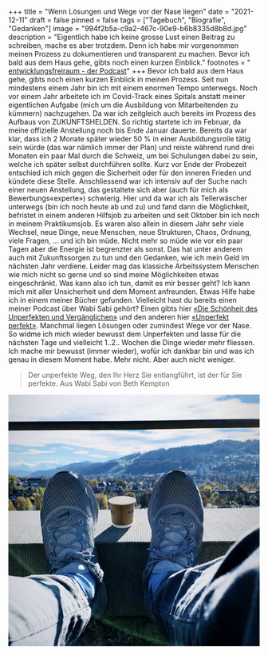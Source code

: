 +++
title = "Wenn Lösungen und Wege vor der Nase liegen"
date = "2021-12-11"
draft = false
pinned = false
tags = ["Tagebuch", "Biografie", "Gedanken"]
image = "994f2b5a-c9a2-467c-90e9-b6b8335d8b8d.jpg"
description = "Eigentlich habe ich keine grosse Lust einen Beitrag zu schreiben, mache es aber trotzdem. Denn ich habe mir vorgenommen meinen Prozess zu dokumentieren und transparent zu machen. Bevor ich bald aus dem Haus gehe, gibts noch einen kurzen Einblick."
footnotes = " [entwicklungsfreiraum - der Podcast](https://entwicklungsfreiraum.podigee.io)"
+++
Bevor ich bald aus dem Haus gehe, gibts noch einen kurzen Einblick in meinen Prozess. Seit nun mindestens einem Jahr bin ich mit einem enormen Tempo unterwegs. Noch vor einem Jahr arbeitete ich im Covid-Track eines Spitals anstatt meiner eigentlichen Aufgabe (mich um die Ausbildung von Mitarbeitenden zu kümmern) nachzugehen. Da war ich zeitgleich auch bereits im Prozess des Aufbaus von ZUKUNFTSHELDEN. So richtig startete ich im Februar, da meine offizielle Anstellung noch bis Ende Januar dauerte. Bereits da war klar, dass ich 2 Monate später wieder 50 % in einer Ausbildungsrolle tätig sein würde (das war nämlich immer der Plan) und reiste während rund drei Monaten ein paar Mal durch die Schweiz, um bei Schulungen dabei zu sein, welche ich später selbst durchführen sollte. Kurz vor Ende der Probezeit entschied ich mich gegen die Sicherheit oder für den inneren Frieden und kündete diese Stelle. Anschliessend war ich intensiv auf der Suche nach einer neuen Anstellung, das gestaltete sich aber (auch für mich als Bewerbungs«experte») schwierig. Hier und da war ich als Tellerwäscher unterwegs (bin ich noch heute ab und zu) und fand dann die Möglichkeit, befristet in einem anderen Hilfsjob zu arbeiten und seit Oktober bin ich noch in meinem Praktikumsjob. Es waren also allein in diesem Jahr sehr viele Wechsel, neue Dinge, neue Menschen, neue Strukturen, Chaos, Ordnung, viele Fragen, ... und ich bin müde. Nicht mehr so müde wie vor ein paar Tagen aber die Energie ist begrenzter als sonst. Das hat unter anderem auch mit Zukunftssorgen zu tun und den Gedanken, wie ich mein Geld im nächsten Jahr verdiene. Leider mag das klassiche Arbeitssystem Menschen wie mich nicht so gerne und so sind meine Möglichkeiten etwas eingeschränkt. Was kann also ich tun, damit es mir besser geht? Ich kann mich mit aller Unsicherheit und dem Moment anfreunden. Etwas Hilfe habe ich in einem meiner Bücher gefunden. Vielleicht hast du bereits einen meiner Podcast über Wabi Sabi gehört? Einen gibts hier [«Die Schönheit des Unperfekten und Vergänglichen»](https://open.spotify.com/episode/57WdmPeXnrTaZhPidM0nVI?si=db307720d7f04b20) und den anderen hier [«Unperfekt perfekt»](https://open.spotify.com/episode/1POtsE04Eaut3BjHa9ET6W?si=120bf9edf465436d). Manchmal liegen Lösungen oder zumindest Wege vor der Nase. So widme ich mich wieder bewusst dem Unperfekten und lasse für die nächsten Tage und vielleicht 1..2.. Wochen die Dinge wieder mehr fliessen. Ich mache mir bewusst (immer wieder), wofür ich dankbar bin und was ich genau in diesem Moment habe. Mehr nicht. Aber auch nicht weniger. 

> Der unperfekte Weg, den Ihr Herz Sie entlangführt, ist der für Sie perfekte. Aus Wabi Sabi von Beth Kempton

![](994f2b5a-c9a2-467c-90e9-b6b8335d8b8d.jpg)